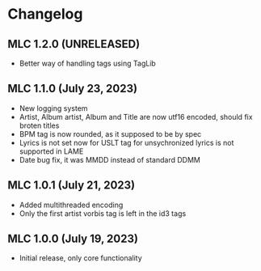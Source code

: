 # Changelog

## MLC 1.2.0 (UNRELEASED)
- Better way of handling tags using TagLib

## MLC 1.1.0 (July 23, 2023)
- New logging system
- Artist, Album artist, Album and Title are now utf16 encoded, should fix broten titles
- BPM tag is now rounded, as it supposed to be by spec
- Lyrics is not set now for USLT tag for unsychronized lyrics is not supported in LAME
- Date bug fix, it was MMDD instead of standard DDMM

## MLC 1.0.1 (July 21, 2023)
- Added multithreaded encoding
- Only the first artist vorbis tag is left in the id3 tags

## MLC 1.0.0 (July 19, 2023)
- Initial release, only core functionality
